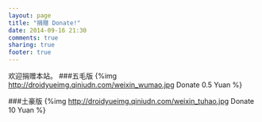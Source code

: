 ```yaml
---
layout: page
title: "捐赠 Donate!"
date: 2014-09-16 21:30
comments: true
sharing: true
footer: true
---
```

欢迎捐赠本站。
###五毛版
{%img http://droidyueimg.qiniudn.com/weixin_wumao.jpg Donate 0.5 Yuan %}

###土豪版
{%img http://droidyueimg.qiniudn.com/weixin_tuhao.jpg Donate 10 Yuan %}


